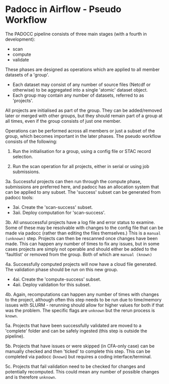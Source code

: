 # Padocc in Airflow - Pseudo Workflow

The PADOCC pipeline consists of three main stages (with a fourth in development):
 - scan
 - compute
 - validate

These phases are designed as operations which are applied to all member datasets of a 'group'.
 - Each dataset may consist of any number of source files (Netcdf or otherwise) to be aggregated into a single 'atomic' dataset object.
 - Each group may contain any number of datasets, referred to as 'projects'.

All projects are initialised as part of the group. They can be added/removed later or merged with other groups, but they should remain part of a group at all times, even if the group consists of just one member.

Operations can be performed across all members or just a subset of the group, which becomes important in the later phases. The pseudo workflow consists of the following:

1. Run the initialisation for a group, using a config file or STAC record selection.
 
2. Run the scan operation for all projects, either in serial or using job submissions.

3a. Successful projects can then run through the compute phase, submissions are preferred here, and padocc has an allocation system that can be applied to any subset. The 'success' subset can be generated from padocc tools:
 - 3ai. Create the 'scan-success' subset.
 - 3aii. Deploy computation for 'scan-success'.

3b. All unsuccessful projects have a log file and error status to examine. Some of these may be resolvable with changes to the config file that can be made via padocc (rather than editing the files themselves.) This is a `manual (unknown)` step. Projects can then be rescanned once changes have been made. This can happen any number of times to fix any issues, but in some cases projects are simply not operable and should either be added to the 'faultlist' or removed from the group. Both of which are `manual (known)`

4a. Successfully computed projects will now have a cloud file generated. The validation phase should be run on this new group.
 - 4ai. Create the 'compute-success' subset.
 - 4aii. Deploy validation for this subset.

4b. Again, recomputations can happen any number of times with changes to the project, although often this step needs to be run due to time/memory issues with SLURM - rerunning should allow for higher values for both if that was the problem. The specific flags are `unknown` but the rerun process is `known`.

5a. Projects that have been successfully validated are moved to a 'complete' folder and can be safely ingested (this step is outside the pipeline).

5b. Projects that have issues or were skipped (in CFA-only case) can be manually checked and then 'ticked' to complete this step. This can be completed via padocc (`known`) but requires a coding interface/terminal.

5c. Projects that fail validation need to be checked for changes and potentially recomputed. This could mean any number of possible changes and is therefore `unknown`.